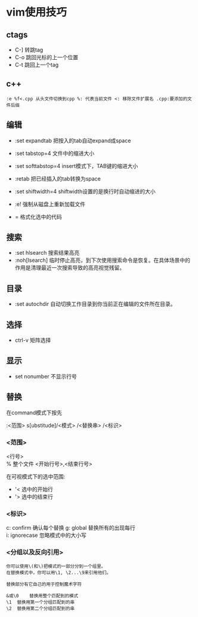 # vim使用技巧

## ctags

* C-] 转跳tag
* C-o 跳回光标的上一个位置
* C-t 跳回上一个tag
	
## c++ 

	:e %f<.cpp 从头文件切换到cpp %: 代表当前文件 <: 移除文件扩展名 .cpp:要添加的文件后缀


## 编辑

* :set expandtab	把按入的tab自动expand成space
* :set tabstop=4	文件中的缩进大小
* :set softtabstop=4 	insert模式下，TAB键的缩进大小
* :retab		把已经插入的tab转换为space
* :set shiftwidth=4	shiftwidth设置的是换行时自动缩进的大小

* :e!			强制从磁盘上重新加载文件
* =	 		格式化选中的代码

## 搜索

* :set hlsearch		搜索结果高亮
* :noh[lsearch]		临时停止高亮，到下次使用搜索命令是恢复。在具体场景中的作用是清理最近一次搜索导致的高亮视觉残留。

## 目录
* :set autochdir	自动切换工作目录到你当前正在编辑的文件所在目录。


## 选择

* ctrl-v 		矩阵选择


## 显示

* set nonumber		不显示行号

## 替换

在command模式下按先
	
:<范围> s[ubstitude]/<模式> /<替换串> /<标识>

### <范围>
	
<行号>	
%			整个文件
<开始行号>,<结束行号>	
	
在可视模式下的选中范围:

* '<	选中的开始行
* '>	选中的结束行


### <标识>

c: confirm 	确认每个替换
g: global	替换所有的出现每行		
i: ignorecase	忽略模式中的大小写

### <分组以及反向引用>

	你可以使用\(和\)把模式的一部分分到一个组里。
	在替换模式中，你可以用\1, \2...\9来引用他们。

	替换部分有它自己的用于控制魔术字符 

	&或\0	替换用整个匹配到的模式
	\1	替换用第一个分组匹配到的串
	\2	替换用第二个分组匹配到的串




